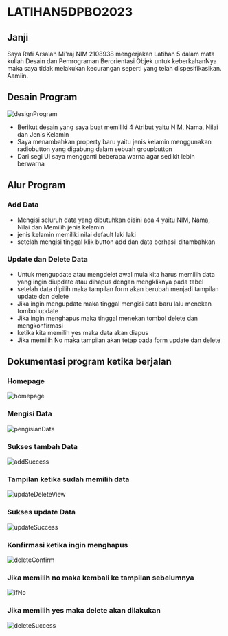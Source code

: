 # LATIHAN5DPBO2023
## Janji
Saya Rafi Arsalan Mi'raj NIM 2108938 mengerjakan Latihan 5 dalam mata kuliah Desain dan Pemrograman Berorientasi Objek untuk keberkahanNya maka saya tidak melakukan kecurangan seperti yang telah dispesifikasikan. Aamiin.

## Desain Program
![designProgram](https://user-images.githubusercontent.com/90766249/228002998-9d8e5834-037b-4f2b-925f-cde340d5a362.png)
* Berikut desain yang saya buat memiliki 4 Atribut yaitu NIM, Nama, Nilai dan Jenis Kelamin
* Saya menambahkan property baru yaitu jenis kelamin menggunakan radiobutton yang digabung dalam sebuah groupbutton
* Dari segi UI saya mengganti beberapa warna agar sedikit lebih berwarna


## Alur Program
### Add Data
* Mengisi seluruh data yang dibutuhkan disini ada 4 yaitu NIM, Nama, Nilai dan Memilih jenis kelamin
* jenis kelamin memiliki nilai default laki laki
* setelah mengisi tinggal klik button add dan data berhasil ditambahkan

### Update dan Delete Data
* Untuk mengupdate atau mengdelet awal mula kita harus memilih data yang ingin diupdate atau dihapus dengan mengkliknya pada tabel
* setelah data dipilih maka tampilan form akan berubah menjadi tampilan update dan delete
* Jika ingin mengupdate maka tinggal mengisi data baru lalu menekan tombol update
* Jika ingin menghapus maka tinggal menekan tombol delete dan mengkonfirmasi
* ketika kita memilih yes maka data akan diapus
* Jika memilih No maka tampilan akan tetap pada form update dan delete

## Dokumentasi program ketika berjalan
### Homepage
![homepage](https://user-images.githubusercontent.com/90766249/228005260-428a9bc4-f082-4466-ad22-b6f595f5a345.png)
### Mengisi Data
![pengisianData](https://user-images.githubusercontent.com/90766249/228005300-bb5ae4ab-56ab-445a-9649-e5e1423a80fb.png)
### Sukses tambah Data
![addSuccess](https://user-images.githubusercontent.com/90766249/228005399-6623a835-e512-4559-a4a6-2de04c988e57.png)
### Tampilan ketika sudah memilih data
![updateDeleteView](https://user-images.githubusercontent.com/90766249/228005477-ab6a7744-7beb-4224-881f-d20ca22ec9d1.png)
### Sukses update Data
![updateSuccess](https://user-images.githubusercontent.com/90766249/228005578-a8281868-bea7-436a-b8ed-54ae4b927899.png)
### Konfirmasi ketika ingin menghapus
![deleteConfirm](https://user-images.githubusercontent.com/90766249/228005755-b7757ecc-4ef3-4a30-a829-3d33ee94169a.png)
### Jika memilih no maka kembali ke tampilan sebelumnya
![ifNo](https://user-images.githubusercontent.com/90766249/228005926-e47d44e1-4833-4f57-9aab-ec5e3c07039e.png)
### Jika memilih yes maka delete akan dilakukan
![deleteSuccess](https://user-images.githubusercontent.com/90766249/228006099-450ceb64-6db7-4289-92f7-03040013a23d.png)
